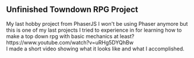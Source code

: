 <h2>Unfinished Towndown RPG Project</h2>
My last hobby project from PhaserJS
I won't be using Phaser anymore but this is one of my last projects I tried to experience in for learning how to make a top down rpg with basic mechanics at least?<br>
https://www.youtube.com/watch?v=uRHg5DYQhBw <br>
I made a short video showing what it looks like and what I accomplished.
